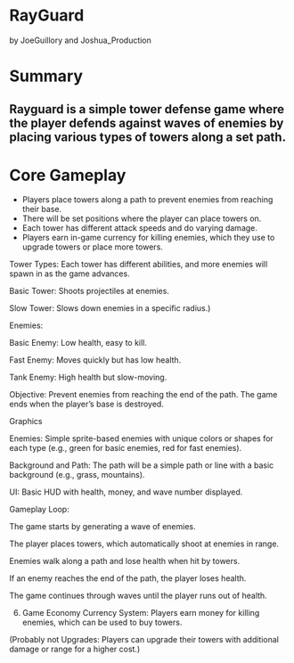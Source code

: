 # RayGuard
by JoeGuillory and Joshua_Production

# Summary
## Rayguard is a simple tower defense game where the player defends against waves of enemies by placing various types of towers along a set path. 

# Core Gameplay

- Players place towers along a path to prevent enemies from reaching their base.
- There will be set positions where the player can place towers on.
- Each tower has different attack speeds and do varying damage.
- Players earn in-game currency for killing enemies, which they use to upgrade towers or place more towers.

Tower Types:
Each tower has different abilities, and more enemies will spawn in as the game advances.

Basic Tower: Shoots projectiles at enemies.

Slow Tower: Slows down enemies in a specific radius.)




Enemies:

Basic Enemy: Low health, easy to kill.

Fast Enemy: Moves quickly but has low health.

Tank Enemy: High health but slow-moving.


Objective:
 Prevent enemies from reaching the end of the path. The game ends when the player’s base is destroyed.

Graphics

Enemies: Simple sprite-based enemies with unique colors or shapes for each type (e.g., green for basic enemies, red for fast enemies).

Background and Path: The path will be a simple path or line with a basic background (e.g., grass, mountains).

UI: Basic HUD with health, money, and wave number displayed.




Gameplay Loop:

The game starts by generating a wave of enemies.

The player places towers, which automatically shoot at enemies in range.

Enemies walk along a path and lose health when hit by towers.

If an enemy reaches the end of the path, the player loses health.

The game continues through waves until the player runs out of health.

6. Game Economy
Currency System:
Players earn money for killing enemies, which can be used to buy towers.




(Probably not 
Upgrades: Players can upgrade their towers with additional damage or range for a higher cost.)
